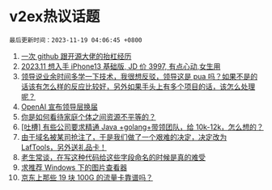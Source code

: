 # v2ex热议话题

`最后更新时间：2023-11-19 04:06:45 +0800`

1. [一次 github 跟开源大佬的抬杠经历](https://www.v2ex.com/t/993100)
1. [2023.11 想入手 iPhone13 基础版, JD 价 3997, 有点心动,女生用](https://www.v2ex.com/t/992986)
1. [领导说业余时间多学一下技术，我很想反驳，领导这是 pua 吗？如果不是的话该有怎么样的反应比较好，另外如果手头上有多个项目的话，该怎么处理呢？](https://www.v2ex.com/t/993073)
1. [OpenAI 宣布领导层换届](https://www.v2ex.com/t/992983)
1. [你是如何看待家庭个体之间资源不平等的？](https://www.v2ex.com/t/992972)
1. [[吐槽] 有些公司要求精通 Java +golang+带领团队，给 10k-12k，怎么想的？](https://www.v2ex.com/t/992979)
1. [由于域名被某司抢注了，于是我们做了一个艰难的决定，决定改为 LafTools，另外送礼品卡！](https://www.v2ex.com/t/993044)
1. [老生常谈，在写这种代码给这些字段命名的时候是真的难受](https://www.v2ex.com/t/993051)
1. [求推荐 Windows 下的图片查看器](https://www.v2ex.com/t/993040)
1. [京东上那些 19 块 100G 的流量卡靠谱吗？](https://www.v2ex.com/t/992998)

